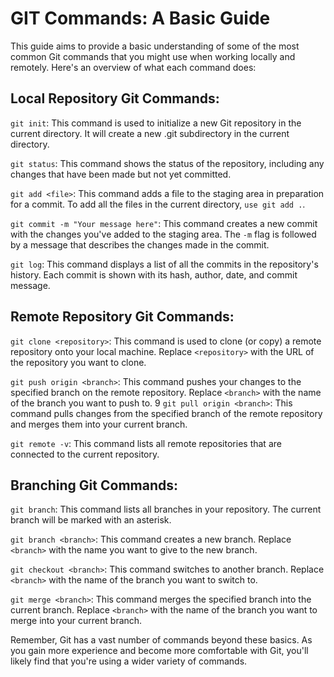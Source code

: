 # GIT Commands: A Basic Guide
This guide aims to provide a basic understanding of some of the most common Git commands that you might use when working locally and remotely. Here's an overview of what each command does:

## Local Repository Git Commands:
`git init`: This command is used to initialize a new Git repository in the current directory. It will create a new .git subdirectory in the current directory.

`git status`: This command shows the status of the repository, including any changes that have been made but not yet committed.

`git add <file>`: This command adds a file to the staging area in preparation for a commit. To add all the files in the current directory, `use git add .`.

`git commit -m "Your message here"`: This command creates a new commit with the changes you've added to the staging area. The `-m` flag is followed by a message that describes the changes made in the commit.

`git log`: This command displays a list of all the commits in the repository's history. Each commit is shown with its hash, author, date, and commit message.

## Remote Repository Git Commands:
`git clone <repository>`: This command is used to clone (or copy) a remote repository onto your local machine. Replace `<repository>` with the URL of the repository you want to clone.

`git push origin <branch>`: This command pushes your changes to the specified branch on the remote repository. Replace `<branch>` with the name of the branch you want to push to.
9
`git pull origin <branch>`: This command pulls changes from the specified branch of the remote repository and merges them into your current branch.

`git remote -v`: This command lists all remote repositories that are connected to the current repository.

## Branching Git Commands:
`git branch`: This command lists all branches in your repository. The current branch will be marked with an asterisk.

`git branch <branch>`: This command creates a new branch. Replace `<branch>` with the name you want to give to the new branch.

`git checkout <branch>`: This command switches to another branch. Replace `<branch>` with the name of the branch you want to switch to.

`git merge <branch>`: This command merges the specified branch into the current branch. Replace `<branch>` with the name of the branch you want to merge into your current branch.

Remember, Git has a vast number of commands beyond these basics. As you gain more experience and become more comfortable with Git, you'll likely find that you're using a wider variety of commands.